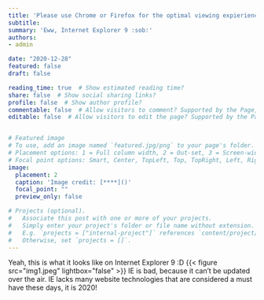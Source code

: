 ```yaml
---
title: 'Please use Chrome or Firefox for the optimal viewing expierience!'
subtitle:
summary: 'Eww, Internet Explorer 9 :sob:'
authors:
- admin

date: "2020-12-28"
featured: false
draft: false

reading_time: true  # Show estimated reading time?
share: false  # Show social sharing links?
profile: false  # Show author profile?
commentable: false  # Allow visitors to comment? Supported by the Page, Post, and Docs content types.
editable: false  # Allow visitors to edit the page? Supported by the Page, Post, and Docs content types.


# Featured image
# To use, add an image named `featured.jpg/png` to your page's folder.
# Placement options: 1 = Full column width, 2 = Out-set, 3 = Screen-width
# Focal point options: Smart, Center, TopLeft, Top, TopRight, Left, Right, BottomLeft, Bottom, BottomRight
image:
  placement: 2
  caption: 'Image credit: [****]()'
  focal_point: ""
  preview_only: false

# Projects (optional).
#   Associate this post with one or more of your projects.
#   Simply enter your project's folder or file name without extension.
#   E.g. `projects = ["internal-project"]` references `content/project/deep-learning/index.md`.
#   Otherwise, set `projects = []`.
---
```

Yeah, this is what it looks like on Internet Explorer 9 :D
{{< figure src="img1.jpeg" lightbox="false" >}}
IE is bad, because it can’t be updated over the air. IE lacks many website technologies that are considered a must have these days, it is 2020!